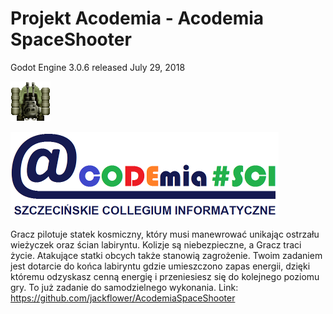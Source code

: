 # Projekt Acodemia - Acodemia SpaceShooter

Godot Engine 3.0.6 released July 29, 2018

![Acodemia icon](https://github.com/jackflower/AcodemiaSpaceShooter/blob/master/acodemia_space_shooter_icon.png)

![Acodemia logo](https://github.com/jackflower/Acodemia_tutorials/blob/master/graphics/acodemia_logo_small.png)

Gracz pilotuje statek kosmiczny, który musi manewrować unikając ostrzału wieżyczek oraz ścian labiryntu. Kolizje są niebezpieczne, a Gracz traci życie. Atakujące statki obcych także stanowią zagrożenie. Twoim zadaniem jest dotarcie do końca labiryntu gdzie umieszczono zapas energii, dzięki któremu odzyskasz cenną energię i przeniesiesz się do kolejnego poziomu gry. To już zadanie do samodzielnego wykonania.
Link: https://github.com/jackflower/AcodemiaSpaceShooter
